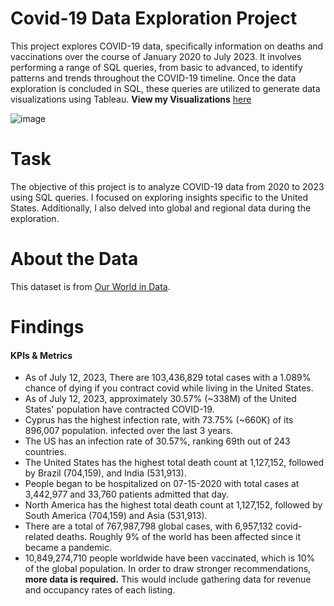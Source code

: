 # Covid-19 Data Exploration Project
This project explores COVID-19 data, specifically information on deaths and vaccinations over the course of January 2020 to July 2023. It involves performing a range of SQL queries, from basic to advanced, to identify patterns and trends throughout the COVID-19 timeline. Once the data exploration is concluded in SQL, these queries are utilized to generate data visualizations using Tableau. **View my Visualizations** [here](https://public.tableau.com/app/profile/giankarlo.alvarado/viz/Covid-19ProjectVizualizations/Dashboard1)

![image](https://github.com/Percival712/PortfolioProjects/assets/132723218/aa62a250-a9e3-4998-8465-d560bfbbda6e)

# Task
The objective of this project is to analyze COVID-19 data from 2020 to 2023 using SQL queries. I focused on exploring insights specific to the United States. Additionally, I also delved into global and regional data during the exploration.

# About the Data
This dataset is from [Our World in Data](https://ourworldindata.org/covid-deaths).

# Findings
#### KPIs & Metrics
* As of July 12, 2023, There are 103,436,829 total cases with a 1.089% chance of dying if you contract covid while living in the United States. 
* As of July 12, 2023, approximately 30.57% (~338M) of the United States' population have contracted COVID-19.
* Cyprus has the highest infection rate, with 73.75% (~660K) of its 896,007 population. infected over the last 3 years.
* The US has an infection rate of 30.57%, ranking 69th out of 243 countries.  
* The United States has the highest total death count at 1,127,152, followed by Brazil (704,159), and India (531,913).
* People began to be hospitalized on 07-15-2020 with total cases at 3,442,977 and 33,760 patients admitted that day. 
* North America has the highest total death count at 1,127,152, followed by South America (704,159) and Asia (531,913).
* There are a total of 767,987,798 global cases, with 6,957,132 covid-related deaths. Roughly 9% of the world has been affected since it became a pandemic.
* 10,849,274,710 people worldwide have been vaccinated, which is 10% of the global population.
In order to draw stronger recommendations, **more data is required.** This would include gathering data for revenue and occupancy rates of each listing.

